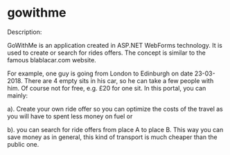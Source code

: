 # gowithme
Description:

GoWithMe is an application created in ASP.NET WebForms technology. 
It is used to create or search for rides offers. The concept is similar to the famous blablacar.com website.

For example, one guy is going from London to Edinburgh on date 23-03-2018. There are 4 empty sits in his car, so he can
take a few people with him. Of course not for free, e.g. £20 for one sit.
In this portal, you can mainly:

a). Create your own ride offer so you can optimize the costs of the travel as you will have to spent less money on fuel or

b). you can search for ride offers from place A to place B. This way you can save money as in general, this kind of transport is much cheaper than the public one.
